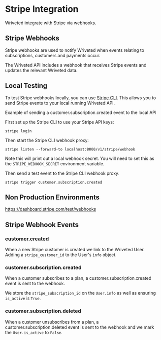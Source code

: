 # Stripe Integration

Wriveted integrate with Stripe via webhooks.

## Stripe Webhooks

Stripe webhooks are used to notify Wriveted when events relating to subscriptions, customers and payments occur.

The Wriveted API includes a webhook that receives Stripe events and updates the relevant Wriveted data.


## Local Testing

To test Stripe webhooks locally, you can use [Stripe CLI](https://stripe.com/docs/stripe-cli). This allows you to send Stripe events to your local running Wriveted API.

Example of sending a customer.subscription.created event to the local API

First set up the Stripe CLI to use your Stripe API keys:

    stripe login

Then start the Stripe CLI webhook proxy:

    stripe listen --forward-to localhost:8000/v1/stripe/webhook

Note this will print out a local webhook secret. You will need to set this as the `STRIPE_WEBHOOK_SECRET` environment variable.

Then send a test event to the Stripe CLI webhook proxy:
    
    stripe trigger customer.subscription.created


## Non Production Environments


https://dashboard.stripe.com/test/webhooks

## Stripe Webhook Events


### customer.created

When a new Stripe customer is created we link to the Wriveted User.
Adding a `stripe_customer_id` to the User's `info` object.

### customer.subscription.created

When a customer subscribes to a plan, a customer.subscription.created event is sent to the webhook. 

We store the `stripe_subscription_id` on the `User.info` as well
as ensuring `is_active` is `True`.

### customer.subscription.deleted

When a customer unsubscribes from a plan, a customer.subscription.deleted event is sent to the webhook and we mark the `User.is_active` to `False`.

